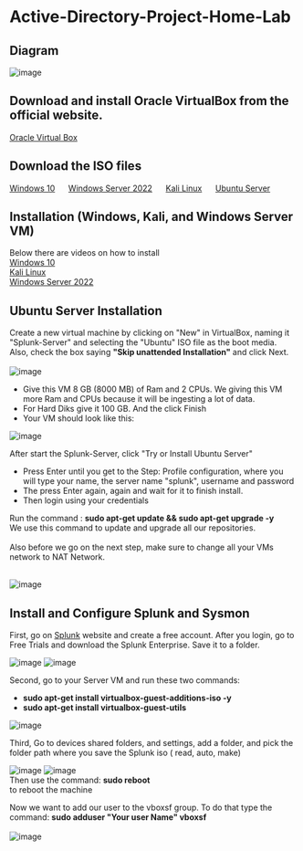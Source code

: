 # Active-Directory-Project-Home-Lab
## Diagram
![image](https://github.com/user-attachments/assets/bdbde590-e36b-46c9-85c8-aed76cc29512)


## Download and install Oracle VirtualBox from the official website.
<a href="https://www.virtualbox.org/">Oracle Virtual Box</a>

## Download the ISO files
<a href="https://www.microsoft.com/en-us/software-download/windows10">Windows 10</a> &nbsp;&nbsp;&nbsp;&nbsp;
<a href="https://www.microsoft.com/en-us/evalcenter/evaluate-windows-server-2022">Windows Server 2022</a> &nbsp;&nbsp;&nbsp;&nbsp;
<a href="https://www.kali.org/get-kali/#kali-virtual-machines">Kali Linux</a> &nbsp;&nbsp;&nbsp;&nbsp;
<a href="https://ubuntu.com/download/server">Ubuntu Server</a> &nbsp;&nbsp;&nbsp;&nbsp;

## Installation (Windows, Kali, and Windows Server VM)
Below there are videos on how to install
</br>
<a href="https://www.youtube.com/watch?v=dGr0cyswGq0">Windows 10</a> 
</br>
<a href="https://www.youtube.com/watch?v=iqTm5TgO-Nw">Kali Linux</a> 
</br>
<a href="https://www.youtube.com/watch?v=pcFrrt6o_cU">Windows Server 2022</a>

## Ubuntu Server Installation

Create a new virtual machine by clicking on "New" in VirtualBox, naming it "Splunk-Server" and selecting the "Ubuntu" ISO file as the boot media. Also, check the box saying <strong>"Skip unattended Installation"</strong> and click Next.
</br>
</br>
![image](https://github.com/user-attachments/assets/03104a14-a292-4603-9049-6c8c2fbfe772)

<ul>
  <li>Give this VM 8 GB (8000 MB) of Ram and 2 CPUs. We giving this VM more Ram and CPUs because it will be ingesting a lot of data.</li>
  <li>For Hard Diks give it 100 GB. And the click Finish</li>
  <li>Your VM should look like this:</li>
</ul>

![image](https://github.com/user-attachments/assets/417866e8-3159-4f37-976b-58ddc7283ca9)

After start the Splunk-Server, click "Try or Install Ubuntu Server"
<ul>
  <li> Press Enter until you get to the Step: Profile configuration, where you will type your name, the server name "splunk", username and password</li>
  <li>The press Enter again, again and wait for it to finish install.</li>
  <li>Then login using your credentials</li>
</ul>
Run the command : <strong>sudo apt-get update && sudo apt-get upgrade -y </strong>
</br>
We use this command to update and upgrade all our repositories.
</br>
</br>
Also before we go on the next step, make sure to change all your VMs network to NAT Network.
</br>
</br>

![image](https://github.com/user-attachments/assets/fad936c6-56e6-48c7-9098-d3cb0573e93f)

## Install and Configure Splunk and Sysmon
First, go on <a href="https://www.splunk.com/">Splunk</a> website and create a free account. After you login, go to Free Trials and download the Splunk Enterprise. Save it to a folder.

![image](https://github.com/user-attachments/assets/28f27467-69e1-4839-99c1-e82f0b669761)
![image](https://github.com/user-attachments/assets/8f709d8b-5f54-473e-b700-6a80e7fa4bf1)

Second, go to your Server VM and run these two commands:
<ul>
  <li><strong>sudo apt-get install virtualbox-guest-additions-iso -y</strong></li>
  <li><strong>sudo apt-get install virtualbox-guest-utils</strong></li>
</ul>

![image](https://github.com/user-attachments/assets/f8a0cd96-66df-4d14-b2ef-0584b8f10f00)

Third, Go to devices shared folders, and settings, add a folder, and pick the folder path where you save the Splunk iso ( read, auto, make)

![image](https://github.com/user-attachments/assets/7a3109ae-fa35-4b19-b3b0-2644ca24e2a0)
![image](https://github.com/user-attachments/assets/8e952341-6a42-42fc-8b5c-3949e673b3b1)
</br>
Then use the command: <strong>sudo reboot</strong> 
</br>to reboot the machine

Now we want to add our user to the vboxsf group. To do that type the command: <strong>sudo adduser "Your user Name" vboxsf</strong>
</br>
</br>
![image](https://github.com/user-attachments/assets/2d3bcc12-0fd9-48c7-b518-47683905978d)

